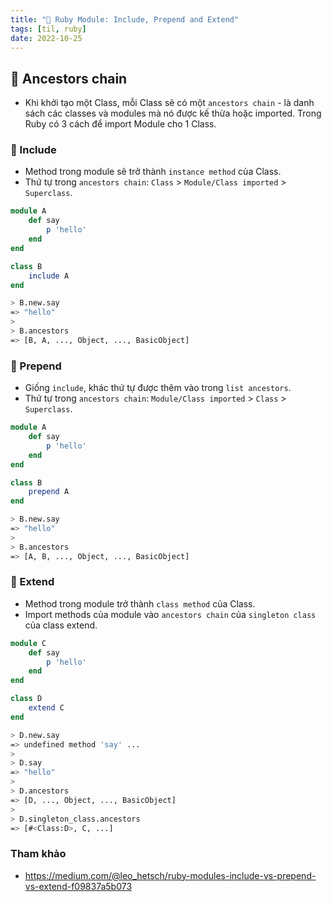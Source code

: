 ```yaml
---
title: "🥦 Ruby Module: Include, Prepend and Extend"
tags: [til, ruby]
date: 2022-10-25
---
```


## 🌿 Ancestors chain
- Khi khởi tạo một Class, mỗi Class sẽ có một `ancestors chain` - là danh sách các classes và modules mà nó được kế thừa hoặc imported.
Trong Ruby có 3 cách để import Module cho 1 Class.

### 🌱 Include
- Method trong module sẽ trở thành `instance method` của Class.
- Thứ tự trong `ancestors chain`: `Class` > `Module/Class imported` > `Superclass`.  

```rb
module A
	def say
		p 'hello'
	end	
end

class B
	include A
end
```

``` sh
> B.new.say
=> "hello"
>
> B.ancestors
=> [B, A, ..., Object, ..., BasicObject]
```

### 🌱 Prepend
- Giống `include`, khác thứ tự được thêm vào trong `list ancestors`.
- Thứ tự trong `ancestors chain`: `Module/Class imported` > `Class` > `Superclass`.

```rb
module A
	def say
		p 'hello'
	end	
end

class B
	prepend A
end
```

``` sh
> B.new.say
=> "hello"
>
> B.ancestors
=> [A, B, ..., Object, ..., BasicObject]
```

### 🌱 Extend
- Method trong module trở thành `class method` của Class.
- Import methods của module vào `ancestors chain` của `singleton class` của class extend.

```rb
module C
	def say
		p 'hello'
	end	
end

class D
	extend C
end
```

``` sh
> D.new.say
=> undefined method 'say' ...
>
> D.say
=> "hello"
>
> D.ancestors
=> [D, ..., Object, ..., BasicObject]
>
> D.singleton_class.ancestors
=> [#<Class:D>, C, ...] 
```


### Tham khảo
- https://medium.com/@leo_hetsch/ruby-modules-include-vs-prepend-vs-extend-f09837a5b073